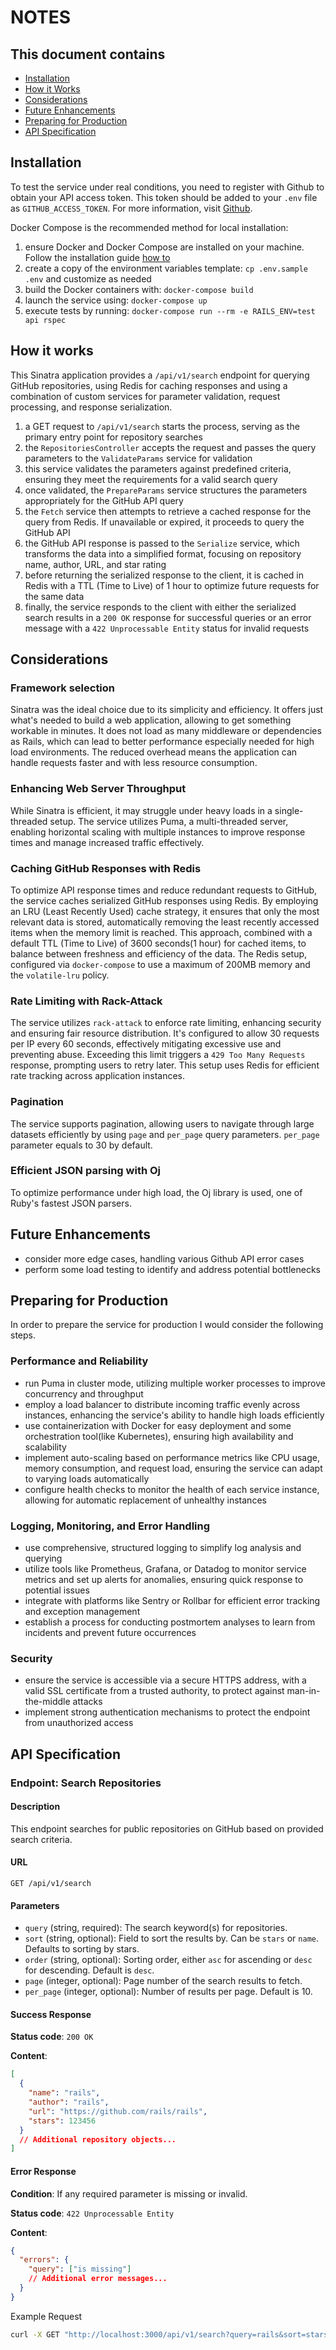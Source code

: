 # NOTES

## This document contains

- [Installation](#installation)
- [How it Works](#how-it-works)
- [Considerations](#considerations)
- [Future Enhancements](#future-enhancements)
- [Preparing for Production](#preparing-for-production)
- [API Specification](#api-specification)

## Installation

To test the service under real conditions, you need to register with Github to obtain your API access token. This token should be added to your `.env` file as `GITHUB_ACCESS_TOKEN`. For more information, visit [Github](https://docs.github.com/en/authentication/keeping-your-account-and-data-secure/managing-your-personal-access-tokens).

Docker Compose is the recommended method for local installation:

1. ensure Docker and Docker Compose are installed on your machine. Follow the installation guide [how to](https://docs.docker.com/get-docker/)
2. create a copy of the environment variables template: `cp .env.sample .env` and customize as needed
3. build the Docker containers with: `docker-compose build`
4. launch the service using: `docker-compose up`
5. execute tests by running: `docker-compose run --rm -e RAILS_ENV=test api rspec`

## How it works

This Sinatra application provides a `/api/v1/search` endpoint for querying GitHub repositories, using Redis for caching responses and using a combination of custom services for parameter validation, request processing, and response serialization.

1. a GET request to `/api/v1/search` starts the process, serving as the primary entry point for repository searches
2. the `RepositoriesController` accepts the request and passes the query parameters to the `ValidateParams` service for validation
3. this service validates the parameters against predefined criteria, ensuring they meet the requirements for a valid search query
4. once validated, the `PrepareParams` service structures the parameters appropriately for the GitHub API query
5. the `Fetch` service then attempts to retrieve a cached response for the query from Redis. If unavailable or expired, it proceeds to query the GitHub API
6. the GitHub API response is passed to the `Serialize` service, which transforms the data into a simplified format, focusing on repository name, author, URL, and star rating
7. before returning the serialized response to the client, it is cached in Redis with a TTL (Time to Live) of 1 hour to optimize future requests for the same data
8. finally, the service responds to the client with either the serialized search results in a `200 OK` response for successful queries or an error message with a `422 Unprocessable Entity` status for invalid requests

## Considerations

### Framework selection

Sinatra was the ideal choice due to its simplicity and efficiency. It offers just what's needed to build a web application, allowing to get something workable in minutes. It does not load as many middleware or dependencies as Rails, which can lead to better performance especially needed for high load environments. The reduced overhead means the application can handle requests faster and with less resource consumption.

### Enhancing Web Server Throughput

While Sinatra is efficient, it may struggle under heavy loads in a single-threaded setup. The service utilizes Puma, a multi-threaded server, enabling horizontal scaling with multiple instances to improve response times and manage increased traffic effectively.

### Caching GitHub Responses with Redis

To optimize API response times and reduce redundant requests to GitHub, the service caches serialized GitHub responses using Redis. By employing an LRU (Least Recently Used) cache strategy, it ensures that only the most relevant data is stored, automatically removing the least recently accessed items when the memory limit is reached. This approach, combined with a default TTL (Time to Live) of 3600 seconds(1 hour) for cached items, to balance between freshness and efficiency of the data. The Redis setup, configured via `docker-compose` to use a maximum of 200MB memory and the `volatile-lru` policy.

### Rate Limiting with Rack-Attack

The service utilizes `rack-attack` to enforce rate limiting, enhancing security and ensuring fair resource distribution. It's configured to allow 30 requests per IP every 60 seconds, effectively mitigating excessive use and preventing abuse. Exceeding this limit triggers a `429 Too Many Requests` response, prompting users to retry later. This setup uses Redis for efficient rate tracking across application instances.

### Pagination

The service supports pagination, allowing users to navigate through large datasets efficiently by using `page` and `per_page` query parameters. `per_page` parameter equals to 30 by default.

### Efficient JSON parsing with Oj

To optimize performance under high load, the Oj library is used, one of Ruby's fastest JSON parsers.

## Future Enhancements

- consider more edge cases, handling various Github API error cases
- perform some load testing to identify and address potential bottlenecks

## Preparing for Production

In order to prepare the service for production I would consider the following steps.

### Performance and Reliability

- run Puma in cluster mode, utilizing multiple worker processes to improve concurrency and throughput
- employ a load balancer to distribute incoming traffic evenly across instances, enhancing the service's ability to handle high loads efficiently
- use containerization with Docker for easy deployment and some orchestration tool(like Kubernetes), ensuring high availability and scalability
- implement auto-scaling based on performance metrics like CPU usage, memory consumption, and request load, ensuring the service can adapt to varying loads automatically
- configure health checks to monitor the health of each service instance, allowing for automatic replacement of unhealthy instances

### Logging, Monitoring, and Error Handling

- use comprehensive, structured logging to simplify log analysis and querying
- utilize tools like Prometheus, Grafana, or Datadog to monitor service metrics and set up alerts for anomalies, ensuring quick response to potential issues
- integrate with platforms like Sentry or Rollbar for efficient error tracking and exception management
- establish a process for conducting postmortem analyses to learn from incidents and prevent future occurrences

### Security

- ensure the service is accessible via a secure HTTPS address, with a valid SSL certificate from a trusted authority, to protect against man-in-the-middle attacks
- implement strong authentication mechanisms to protect the endpoint from unauthorized access

## API Specification

### Endpoint: Search Repositories

#### Description

This endpoint searches for public repositories on GitHub based on provided search criteria.

#### URL

`GET /api/v1/search`

#### Parameters

- `query` (string, required): The search keyword(s) for repositories.
- `sort` (string, optional): Field to sort the results by. Can be `stars` or `name`. Defaults to sorting by stars.
- `order` (string, optional): Sorting order, either `asc` for ascending or `desc` for descending. Default is `desc`.
- `page` (integer, optional): Page number of the search results to fetch.
- `per_page` (integer, optional): Number of results per page. Default is 10.

#### Success Response

**Status code**: `200 OK`

**Content**:

```json
[
  {
    "name": "rails",
    "author": "rails",
    "url": "https://github.com/rails/rails",
    "stars": 123456
  }
  // Additional repository objects...
]
```

#### Error Response

**Condition**: If any required parameter is missing or invalid.

**Status code**: `422 Unprocessable Entity`

**Content**:

```json
{
  "errors": {
    "query": ["is missing"]
    // Additional error messages...
  }
}
```

Example Request

```bash
curl -X GET "http://localhost:3000/api/v1/search?query=rails&sort=stars&order=desc&page=1&per_page=10"
```
